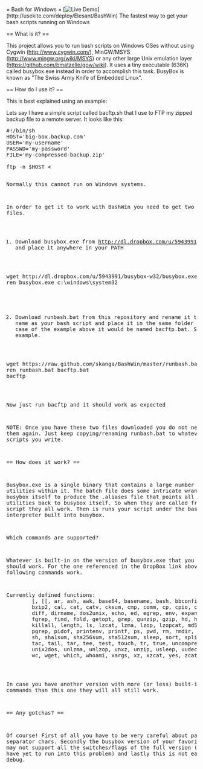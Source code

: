 = Bash for Windows = [![Live Demo](http://usekite.com/live-demo-button.png?)](http://usekite.com/deploy/Elesant/BashWin)
The fastest way to get your bash scripts running on Windows

== What is it? ==

This project allows you to run bash scripts on Windows OSes without using Cygwin (http://www.cygwin.com/), MinGW/MSYS (http://www.mingw.org/wiki/MSYS) or any other large Unix emulation layer (https://github.com/bmatzelle/gow/wiki). It uses a tiny executable (636K) called busybox.exe instead in order to accomplish this task. BusyBox is known as "The Swiss Army Knife of Embedded Linux".

== How do I use it? ==

This is best explained using an example:

Lets say I have a simple script called bacftp.sh that I use to FTP my zipped backup file to a remote server. It looks like this:

<pre>
#!/bin/sh
HOST='big-box.backup.com'
USER='my-username'
PASSWD='my-password'
FILE='my-compressed-backup.zip'

ftp -n $HOST <<END_SCRIPT
quote USER $USER
quote PASS $PASSWD
hash
bin
put $FILE
quit
END_SCRIPT
exit 0
</pre>

Normally this cannot run on Windows systems. 

In order to get it to work with BashWin you need to get two files.

1) Download busybox.exe from http://dl.dropbox.com/u/5943991/busybox-w32/busybox.exe and place it anywhere in your PATH
<pre>
wget http://dl.dropbox.com/u/5943991/busybox-w32/busybox.exe 
ren busybox.exe c:\windows\system32
</pre>

2) Download runbash.bat from this repository and rename it to the same name as your bash script and place it in the same folder too. In the case of the example above it would be named bacftp.bat. So for example.
<pre>
wget https://raw.github.com/skanga/BashWin/master/runbash.bat
ren runbash.bat bacftp.bat
bacftp
</pre>

Now just run bacftp and it should work as expected

NOTE: Once you have these two files downloaded you do not ned to get them again. Just keep copying/renaming runbash.bat to whatever new scripts you write.

== How does it work? ==

Busybox.exe is a single binary that contains a large number of unix utilities within it. The batch file does some intricate wranging with busybox itself to produce the .aliases file that points all the utilities back to busybox itself. So when they are called from your bash script they all work. Then is runs your script under the bash interpreter built into busybox.

Which commands are supported?

Whatever is built-in on the version of busybox.exe that you have should work. For the one referenced in the DropBox link above the following commands work.

<pre>
Currently defined functions:
        [, [[, ar, ash, awk, base64, basename, bash, bbconfig, bunzip2, bzcat,
        bzip2, cal, cat, catv, cksum, cmp, comm, cp, cpio, cut, date, dc, dd,
        diff, dirname, dos2unix, echo, ed, egrep, env, expand, expr, false,
        fgrep, find, fold, getopt, grep, gunzip, gzip, hd, head, hexdump, kill,
        killall, length, ls, lzcat, lzma, lzop, lzopcat, md5sum, mkdir, mv, od,
        pgrep, pidof, printenv, printf, ps, pwd, rm, rmdir, rpm2cpio, sed, seq,
        sh, sha1sum, sha256sum, sha512sum, sleep, sort, split, strings, sum,
        tac, tail, tar, tee, test, touch, tr, true, uncompress, unexpand, uniq,
        unix2dos, unlzma, unlzop, unxz, unzip, usleep, uudecode, uuencode, vi,
        wc, wget, which, whoami, xargs, xz, xzcat, yes, zcat
</pre>

In case you have another version with more (or less) built-in commands than this one they will all still work.

== Any gotchas? ==

Of course! First of all you have to be very careful about path separator chars. Secondly the busybox version of your favorite command may not support all the switches/flags of the full version (although I have yet to run into this problem) and lastly this is not easy to debug.
